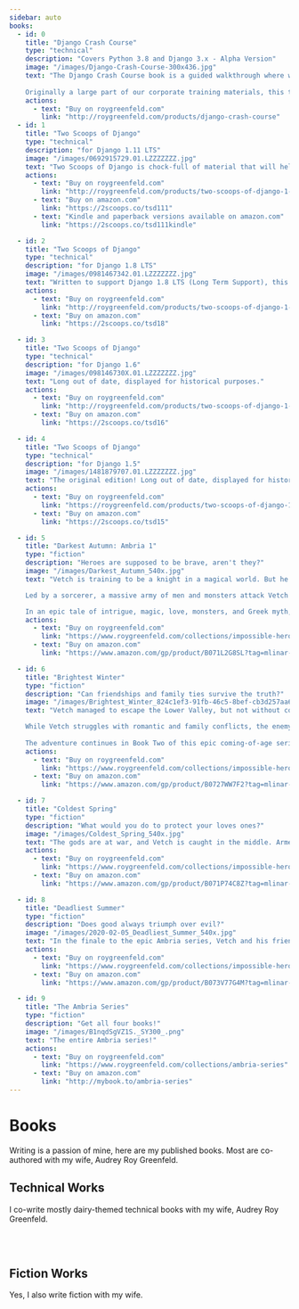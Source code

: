 ```yaml
---
sidebar: auto
books:
  - id: 0
    title: "Django Crash Course"
    type: "technical"
    description: "Covers Python 3.8 and Django 3.x - Alpha Version"
    image: "/images/Django-Crash-Course-300x436.jpg"
    text: "The Django Crash Course book is a guided walkthrough where we build a real, production-quality Django web application from the ground up.
    
    Originally a large part of our corporate training materials, this tutorial was once only available to companies paying $3000 a seat for in-person training. The contents of this book are professional-grade and have been used by real software companies to get their engineers up and running fast with Python 3.8 and Django 3.x development."
    actions:
      - text: "Buy on roygreenfeld.com"
        link: "http://roygreenfeld.com/products/django-crash-course"
  - id: 1
    title: "Two Scoops of Django"
    type: "technical"
    description: "for Django 1.11 LTS"
    image: "/images/0692915729.01.LZZZZZZZ.jpg"
    text: "Two Scoops of Django is chock-full of material that will help you with your Django projects. Written to support Django 1.11 LTS (Long Term Support), this book won't get outdated until April 2020."
    actions:
      - text: "Buy on roygreenfeld.com"
        link: "http://roygreenfeld.com/products/two-scoops-of-django-1-11"
      - text: "Buy on amazon.com"
        link: "https://2scoops.co/tsd111"
      - text: "Kindle and paperback versions available on amazon.com"
        link: "https://2scoops.co/tsd111kindle"

  - id: 2
    title: "Two Scoops of Django"
    type: "technical"
    description: "for Django 1.8 LTS"
    image: "/images/0981467342.01.LZZZZZZZ.jpg"
    text: "Written to support Django 1.8 LTS (Long Term Support), this book is still useful to have for older projects."
    actions:
      - text: "Buy on roygreenfeld.com"
        link: "http://roygreenfeld.com/products/two-scoops-of-django-1-8"
      - text: "Buy on amazon.com"
        link: "https://2scoops.co/tsd18"

  - id: 3
    title: "Two Scoops of Django"
    type: "technical"
    description: "for Django 1.6"
    image: "/images/098146730X.01.LZZZZZZZ.jpg"
    text: "Long out of date, displayed for historical purposes."
    actions:
      - text: "Buy on roygreenfeld.com"
        link: "http://roygreenfeld.com/products/two-scoops-of-django-1-6"
      - text: "Buy on amazon.com"
        link: "https://2scoops.co/tsd16"

  - id: 4
    title: "Two Scoops of Django"
    type: "technical"
    description: "for Django 1.5"
    image: "/images/1481879707.01.LZZZZZZZ.jpg"
    text: "The original edition! Long out of date, displayed for historical purposes."
    actions:
      - text: "Buy on roygreenfeld.com"
        link: "https://roygreenfeld.com/products/two-scoops-of-django-1-5"
      - text: "Buy on amazon.com"
        link: "https://2scoops.co/tsd15"

  - id: 5
    title: "Darkest Autumn: Ambria 1"
    type: "fiction"
    description: "Heroes are supposed to be brave, aren't they?"
    image: "/images/Darkest_Autumn_540x.jpg"
    text: "Vetch is training to be a knight in a magical world. But he's afraid of battle and reluctant to hurt others. He's kept his fears from his friends, but he knows at some point he'll be revealed for the coward he is. 

    Led by a sorcerer, a massive army of men and monsters attack Vetch's homeland, the land of Ambria. With no idea how far the enemy's power extends, Vetch struggles against impossible odds to keep himself and those he cares about safe.

    In an epic tale of intrigue, magic, love, monsters, and Greek myth, can a sixteen-year-old warrior with a too-gentle heart survive?"
    actions:
      - text: "Buy on roygreenfeld.com"
        link: "https://www.roygreenfeld.com/collections/impossible-hero-books/products/ambria-book-1-darkest-autumn"
      - text: "Buy on amazon.com"
        link: "https://www.amazon.com/gp/product/B071L2G8SL?tag=mlinar-20"

  - id: 6
    title: "Brightest Winter"
    type: "fiction"
    description: "Can friendships and family ties survive the truth?"
    image: "/images/Brightest_Winter_824c1ef3-91fb-46c5-8bef-cb3d257aa6ec_540x.jpg"
    text: "Vetch managed to escape the Lower Valley, but not without cost. His physical injuries are healed by magic, but the wounds to his spirit remain. His hidden cowardice is now compounded by guilt over what he was forced to do to survive.

    While Vetch struggles with romantic and family conflicts, the enemy hasn't been idle. Tapping into mystical powers beyond comprehension, the Dark Lord has hatched a plot to conquer the Upper Valley.
    
    The adventure continues in Book Two of this epic coming-of-age series."
    actions:
      - text: "Buy on roygreenfeld.com"
        link: "https://www.roygreenfeld.com/collections/impossible-hero-books/products/ambria-book-2-brightest-winter"
      - text: "Buy on amazon.com"
        link: "https://www.amazon.com/gp/product/B0727WW7F2?tag=mlinar-20"

  - id: 7
    title: "Coldest Spring"
    type: "fiction"
    description: "What would you do to protect your loves ones?"
    image: "/images/Coldest_Spring_540x.jpg"
    text: "The gods are at war, and Vetch is caught in the middle. Armed with truths he now wishes he did not know, Vetch struggles to do what he can to keep his friends and family safe in a world torn apart by war."
    actions:
      - text: "Buy on roygreenfeld.com"
        link: "https://www.roygreenfeld.com/collections/impossible-hero-books/products/ambria-book-3-coldest-spring"
      - text: "Buy on amazon.com"
        link: "https://www.amazon.com/gp/product/B071P74C8Z?tag=mlinar-20"

  - id: 8
    title: "Deadliest Summer"
    type: "fiction"
    description: "Does good always triumph over evil?"
    image: "/images/2020-02-05_Deadliest_Summer_540x.jpg"
    text: "In the finale to the epic Ambria series, Vetch and his friends have finally struck a blow against the Dark Lord. Now begins the difficult journey back home, where they'll have to face not just their enemy in a titanic conflict, but also their own nation. Is Vetch willing to make the ultimate sacrifice to stop darkness from taking over the world?"
    actions:
      - text: "Buy on roygreenfeld.com"
        link: "https://www.roygreenfeld.com/collections/impossible-hero-books/products/ambria-book-4-deadliest-summer"
      - text: "Buy on amazon.com"
        link: "https://www.amazon.com/gp/product/B073V77G4M?tag=mlinar-20"

  - id: 9
    title: "The Ambria Series"
    type: "fiction"
    description: "Get all four books!"
    image: "/images/B1nqdSgVZ1S._SY300_.png"
    text: "The entire Ambria series!"
    actions:
      - text: "Buy on roygreenfeld.com"
        link: "https://www.roygreenfeld.com/collections/ambria-series"
      - text: "Buy on amazon.com"
        link: "http://mybook.to/ambria-series"
---
```


# Books

Writing is a passion of mine, here are my published books. Most are co-authored with my wife, Audrey Roy Greenfeld.

## Technical Works

I co-write mostly dairy-themed technical books with my wife, Audrey Roy Greenfeld.

<Card
    v-for="book in $frontmatter.books"
    v-if="book.type == 'technical'"
    :key="book.id"
    :title="book.title"
    :description="book.description"
    :image="book.image"
    :text="book.text"
    :actions="book.actions"
    width="300"
    class="horizontal" />
<br>
<br>

## Fiction Works

Yes, I also write fiction with my wife.

<Card
    v-for="book in $frontmatter.books"
    v-if="book.type == 'fiction'"
    :key="book.id"
    :title="book.title"
    :description="book.description"
    :image="book.image"
    :text="book.text"
    :actions="book.actions"
    width="300"
    class="horizontal" />

  <!-- http://images.amazon.com/images/P/B071L2G8SL.01.LZZZZZZZ.jpg -->

